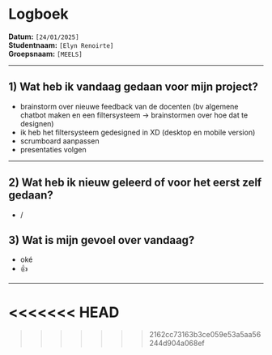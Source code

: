 # Logboek

**Datum:** `[24/01/2025]`  
**Studentnaam:** `[Elyn Renoirte]`  
**Groepsnaam:** `[MEELS]`

---

## 1) Wat heb ik vandaag gedaan voor mijn project?

- brainstorm over nieuwe feedback van de docenten (bv algemene chatbot maken en een filtersysteem -> brainstormen over hoe dat te designen)
- ik heb het filtersysteem gedesigned in XD (desktop en mobile version)
- scrumboard aanpassen
- presentaties volgen

---

## 2) Wat heb ik nieuw geleerd of voor het eerst zelf gedaan?

- /

## 3) Wat is mijn gevoel over vandaag?
- oké
- 👍
---
<<<<<<< HEAD
=======


>>>>>>> 2162cc73163b3ce059e53a5aa56244d904a068ef
